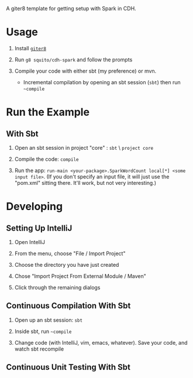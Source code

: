A giter8 template for getting setup with Spark in CDH.

Usage
====

1. Install [`giter8`](https://github.com/n8han/giter8)

2. Run `g8 squito/cdh-spark` and follow the prompts

3. Compile your code with either sbt (my preference) or mvn.
    * Incremental compilation by opening an sbt session (`sbt`) then run `~compile`

Run the Example
======

With Sbt
---------

1. Open an sbt session in project "core" : `sbt` \ `project core`

2. Compile the code: `compile`

3. Run the app: `run-main <your-package>.SparkWordCount local[*] <some input file>`.  (If you don't
  specify an input file, it will just use the "pom.xml" sitting there.  It'll work, but not very
  interesting.)


Developing
================

Setting Up IntelliJ
-------------

1. Open IntelliJ

2. From the menu, choose "File / Import Project"

3. Choose the directory you have just created

4. Chose "Import Project From External Module / Maven"

5. Click through the remaining dialogs


Continuous Compilation With Sbt
------------

1. Open up an sbt session: `sbt`

2. Inside sbt, run `~compile`

3. Change code (with IntelliJ, vim, emacs, whatever).  Save your code, and watch sbt recompile


Continuous Unit Testing With Sbt
------------
